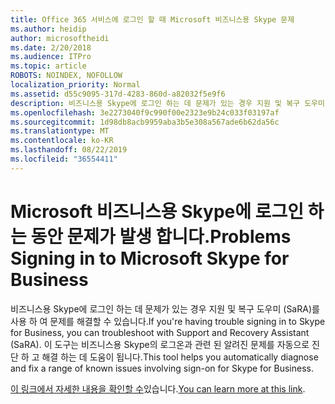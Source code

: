 ```yaml
---
title: Office 365 서비스에 로그인 할 때 Microsoft 비즈니스용 Skype 문제
ms.author: heidip
author: microsoftheidi
ms.date: 2/20/2018
ms.audience: ITPro
ms.topic: article
ROBOTS: NOINDEX, NOFOLLOW
localization_priority: Normal
ms.assetid: d55c9095-317d-4283-860d-a82032f5e9f6
description: 비즈니스용 Skype에 로그인 하는 데 문제가 있는 경우 지원 및 복구 도우미 (SaRA)를 사용 하 여 문제를 해결할 수 있습니다. 이 도구는 비즈니스용 Skype의 로그온과 관련 된 알려진 문제를 자동으로 진단 하 고 해결 하는 데 도움이 됩니다.
ms.openlocfilehash: 3e2273040f9c990f00e2323e9b24c033f03197af
ms.sourcegitcommit: 1d98db8acb9959aba3b5e308a567ade6b62da56c
ms.translationtype: MT
ms.contentlocale: ko-KR
ms.lasthandoff: 08/22/2019
ms.locfileid: "36554411"
---
```

# <a name="problems-signing-in-to-microsoft-skype-for-business"></a><span data-ttu-id="5914d-104">Microsoft 비즈니스용 Skype에 로그인 하는 동안 문제가 발생 합니다.</span><span class="sxs-lookup"><span data-stu-id="5914d-104">Problems Signing in to Microsoft Skype for Business</span></span>

<span data-ttu-id="5914d-105">비즈니스용 Skype에 로그인 하는 데 문제가 있는 경우 지원 및 복구 도우미 (SaRA)를 사용 하 여 문제를 해결할 수 있습니다.</span><span class="sxs-lookup"><span data-stu-id="5914d-105">If you're having trouble signing in to Skype for Business, you can troubleshoot with Support and Recovery Assistant (SaRA).</span></span> <span data-ttu-id="5914d-106">이 도구는 비즈니스용 Skype의 로그온과 관련 된 알려진 문제를 자동으로 진단 하 고 해결 하는 데 도움이 됩니다.</span><span class="sxs-lookup"><span data-stu-id="5914d-106">This tool helps you automatically diagnose and fix a range of known issues involving sign-on for Skype for Business.</span></span>
  
<span data-ttu-id="5914d-107">[이 링크에서 자세한 내용을 확인할 수](https://support.microsoft.com/help/4087361/troubleshooting-office-365-issues-signing-in-to-skype-for-business)있습니다.</span><span class="sxs-lookup"><span data-stu-id="5914d-107">[You can learn more at this link](https://support.microsoft.com/help/4087361/troubleshooting-office-365-issues-signing-in-to-skype-for-business).</span></span>
  

